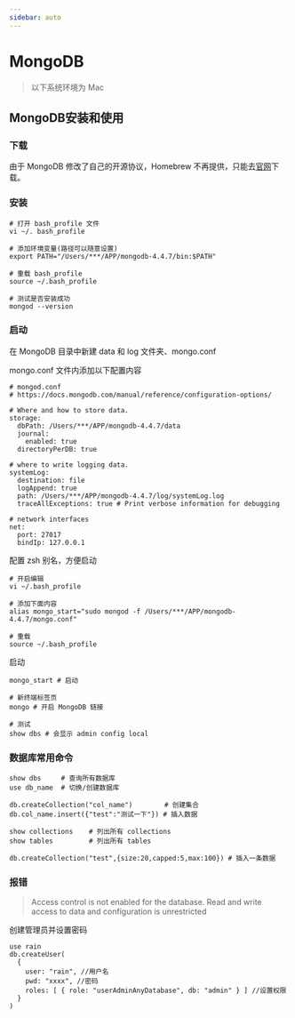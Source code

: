 ```yaml
---
sidebar: auto
---
```

# MongoDB

> 以下系统环境为 Mac

## MongoDB安装和使用

### 下载

由于 MongoDB 修改了自己的开源协议，Homebrew 不再提供，只能去[官网](https://www.mongodb.com/try/download/community?jmp=nav)下载。

### 安装

```shell
# 打开 bash_profile 文件
vi ~/. bash_profile

# 添加环境变量(路径可以随意设置)
export PATH="/Users/***/APP/mongodb-4.4.7/bin:$PATH"

# 重载 bash_profile
source ~/.bash_profile 

# 测试是否安装成功
mongod --version
```

### 启动

在 MongoDB 目录中新建 data 和 log 文件夹、mongo.conf

mongo.conf 文件内添加以下配置内容

```
# mongod.conf
# https://docs.mongodb.com/manual/reference/configuration-options/

# Where and how to store data.
storage:
  dbPath: /Users/***/APP/mongodb-4.4.7/data
  journal:
    enabled: true
  directoryPerDB: true

# where to write logging data.
systemLog:
  destination: file
  logAppend: true
  path: /Users/***/APP/mongodb-4.4.7/log/systemLog.log
  traceAllExceptions: true # Print verbose information for debugging

# network interfaces
net:
  port: 27017
  bindIp: 127.0.0.1
```

配置 zsh 别名，方便启动

```shell
# 开启编辑
vi ~/.bash_profile

# 添加下面内容
alias mongo_start="sudo mongod -f /Users/***/APP/mongodb-4.4.7/mongo.conf"

# 重载
source ~/.bash_profile
```

启动

```shell
mongo_start # 启动
```


```shell
# 新终端标签页
mongo # 开启 MongoDB 链接

# 测试
show dbs # 会显示 admin config local
```

### 数据库常用命令

```shell
show dbs     # 查询所有数据库
use db_name  # 切换/创建数据库

db.createCollection("col_name")        # 创建集合
db.col_name.insert({"test":"测试一下"}) # 插入数据

show collections    # 列出所有 collections
show tables         # 列出所有 tables

db.createCollection("test",{size:20,capped:5,max:100}) # 插入一条数据
```

### 报错

> Access control is not enabled for the database. Read and write access to data and configuration is unrestricted

创建管理员并设置密码

```shell
use rain
db.createUser(
  {
    user: "rain", //用户名
    pwd: "xxxx", //密码
    roles: [ { role: "userAdminAnyDatabase", db: "admin" } ] //设置权限
  }
)
```


